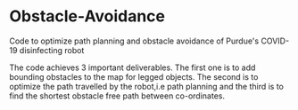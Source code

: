# Obstacle-Avoidance
Code to optimize path planning and obstacle avoidance of Purdue's COVID-19 disinfecting robot

The code achieves 3 important deliverables. The first one is to add bounding obstacles to the map for legged objects. The second is to optimize the path travelled by the robot,i.e path planning and the third is to find the shortest obstacle free path between co-ordinates. 
